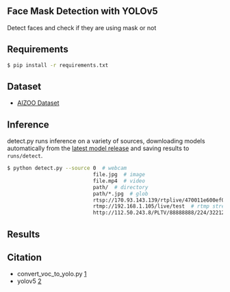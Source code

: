 ## Face Mask Detection with YOLOv5
Detect faces and check if they are using mask or not

## Requirements
```bash
$ pip install -r requirements.txt

```

## Dataset
* [AIZOO Dataset](https://drive.google.com/file/d/1QspxOJMDf_rAWVV7AU_Nc0rjo1_EPEDW/view)

## Inference

detect.py runs inference on a variety of sources, downloading models automatically from the [latest model release](https://github.com/z430/yolov5-mask-detection/releases) and saving results to `runs/detect`.
```bash
$ python detect.py --source 0  # webcam
                            file.jpg  # image 
                            file.mp4  # video
                            path/  # directory
                            path/*.jpg  # glob
                            rtsp://170.93.143.139/rtplive/470011e600ef003a004ee33696235daa  # rtsp stream
                            rtmp://192.168.1.105/live/test  # rtmp stream
                            http://112.50.243.8/PLTV/88888888/224/3221225900/1.m3u8  # http stream
```

## Results

## Citation
* convert_voc_to_yolo.py [1](https://gist.github.com/Amir22010/a99f18ca19112bc7db0872a36a03a1ec)
* yolov5 [2](https://github.com/ultralytics/yolov5)
